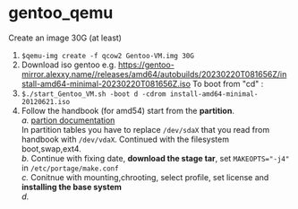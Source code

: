 # gentoo_qemu<br>
Create an image 30G (at least)
1. ```$qemu-img create -f qcow2 Gentoo-VM.img 30G```
2. Download iso gentoo e.g. https://gentoo-mirror.alexxy.name//releases/amd64/autobuilds/20230220T081656Z/install-amd64-minimal-20230220T081656Z.iso
To boot from "cd" :
3. ```$./start_Gentoo_VM.sh -boot d -cdrom install-amd64-minimal-20120621.iso```
4. Follow the handbook (for amd54) start from the **partition**. <br>
*a.* [partion documentation](https://wiki.gentoo.org/wiki/Handbook:AMD64/Installation/Disks) <br>
In partition tables you have to replace ```/dev/sdaX``` that you read from handbook with ```/dev/vdaX```. Continued with the filesystem
boot,swap,ext4.<br>
*b.* Continue with fixing date, **download the stage tar**, set ```MAKEOPTS="-j4" ``` in ```/etc/portage/make.conf```<br>
*c.* Conitnue with mounting,chrooting, select profile, set license and **installing the base system**<br>
*d.* 


